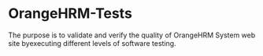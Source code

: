 # OrangeHRM-Tests
The purpose is to validate and verify the quality of OrangeHRM System web site byexecuting different levels of software testing.
